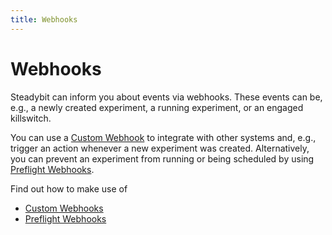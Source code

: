 ```yaml
---
title: Webhooks
---
```


# Webhooks

Steadybit can inform you about events via webhooks. These events can be, e.g., a newly created experiment, a running experiment, or an engaged killswitch.

You can use a [Custom Webhook](custom-webhooks.md) to integrate with other systems and, e.g., trigger an action whenever a new experiment was created.
Alternatively, you can prevent an experiment from running or being scheduled by using [Preflight Webhooks](preflight-webhooks.md).

Find out how to make use of
* [Custom Webhooks](custom-webhooks.md)
* [Preflight Webhooks](preflight-webhooks.md)
